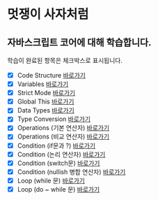 # 멋쟁이 사자처럼
## 자바스크립트 코어에 대해 학습합니다.

학습이 완료된 항목은 체크박스로 표시됩니다.

 - [x] Code Structure [바로가기](https://github.com/jaesukpark77/core-javascript/blob/01.core/client/chapter/core/01.codeStructure.js)
 - [x] Variables [바로가기](https://github.com/jaesukpark77/core-javascript/blob/01.core/client/chapter/core/02.variables.js)
 - [x] Strict Mode [바로가기](https://github.com/jaesukpark77/core-javascript/blob/01.core/client/chapter/core/03.strictMode.js)
 - [x] Global This [바로가기](https://github.com/jaesukpark77/core-javascript/blob/01.core/client/chapter/core/04.globalThis.js)
 - [x] Data Types [바로가기](https://github.com/jaesukpark77/core-javascript/blob/01.core/client/chapter/core/05.dataType.js)
 - [x] Type Conversion [바로가기](https://github.com/jaesukpark77/core-javascript/blob/01.core/client/chapter/core/06.typeConversion.js)
 - [x] Operations (기본 연산자) [바로가기](https://github.com/jaesukpark77/core-javascript/blob/01.core/client/chapter/core/07-1.operation.js)
 - [x] Operations (비교 연산자) [바로가기](https://github.com/jaesukpark77/core-javascript/blob/01.core/client/chapter/core/07-2.operation.js)
 - [x] Condition (if문과 ?) [바로가기](https://github.com/jaesukpark77/core-javascript/blob/01.core/client/chapter/core/08-1.condition.js)
 - [x] Condition (논리 연산자) [바로가기](https://github.com/jaesukpark77/core-javascript/blob/01.core/client/chapter/core/08-2.condition.js)
 - [x] Condition (switch문) [바로가기](https://github.com/jaesukpark77/core-javascript/blob/01.core/client/chapter/core/08-3.condition.js)
 - [x] Condition (nullish 병합 연산자) [바로가기](https://github.com/jaesukpark77/core-javascript/blob/01.core/client/chapter/core/08-4.condition.js)
 - [x] Loop (while 문) [바로가기](https://github.com/jaesukpark77/core-javascript/blob/01.core/client/chapter/core/09-1.loop.js)
 - [x] Loop (do ~ while 문) [바로가기](https://github.com/jaesukpark77/core-javascript/blob/01.core/client/chapter/core/09-2.loop.js)